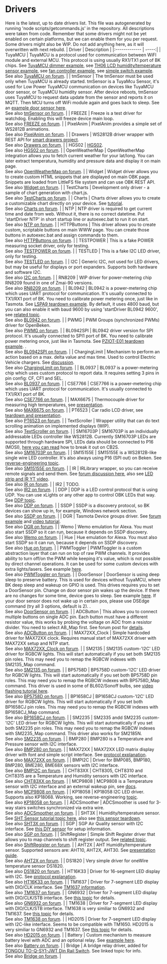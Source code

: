 # Drivers
Here is the latest, up to date drivers list.
This file was autogenerated by running 'node scripts/getcommands.js' in the repository.
All descriptions were taken from code.
Remember that some drivers might not be yet enabled on certain platforms,
but we can enable them for you per request. Some drivers might also be WIP.
Do not add anything here, as it will overwritten with next rebuild.
| Driver        | Description  |
|:------------- | -----:|
| TuyaMCU |  TuyaMCU is a protocol used for communication between WiFI module and external MCU. This protocol is using usually RX1/TX1 port of BK chips. See [TuyaMCU dimmer example](https://www.elektroda.com/rtvforum/topic3929151.html), see [TH06 LCD humidity/temperature sensor example](https://www.elektroda.com/rtvforum/topic3942730.html), see [fan controller example](https://www.elektroda.com/rtvforum/topic3908093.html), see [simple switch example](https://www.elektroda.com/rtvforum/topic3906443.html).<br/>See also [TuyaMCU on forum](https://www.elektroda.com/rtvforum/find.php?q=TuyaMCU). |
| tmSensor |  The tmSensor must be used only when TuyaMCU is already started. tmSensor is a TuyaMcu Sensor, it's used for Low Power TuyaMCU communication on devices like TuyaMCU door sensor, or TuyaMCU humidity sensor. After device reboots, tmSensor uses TuyaMCU to request data update from the sensor and reports it on MQTT. Then MCU turns off WiFi module again and goes back to sleep. See an [example door sensor here](https://www.elektroda.com/rtvforum/topic3914412.html).<br/>See also [tmSensor on forum](https://www.elektroda.com/rtvforum/find.php?q=tmSensor). |
| FREEZE |  Freeze is a test driver for watchdog. Enabling this will freeze device main loop.<br/>See also [FREEZE on forum](https://www.elektroda.com/rtvforum/find.php?q=FREEZE). |
| PixelAnim |  PixelAnim provides a simple set of WS2812B animations.<br/>See also [PixelAnim on forum](https://www.elektroda.com/rtvforum/find.php?q=PixelAnim). |
| Drawers |  WS2812B driver wrapper with REST API for [smart drawers project](https://www.elektroda.com/rtvforum/topic4054134.html).<br/>See also [Drawers on forum](https://www.elektroda.com/rtvforum/find.php?q=Drawers). |
| HGS02 |  [HGS02](https://www.elektroda.com/rtvforum/viewtopic.php?p=21177061#21177061).<br/>See also [HGS02 on forum](https://www.elektroda.com/rtvforum/find.php?q=HGS02). |
| OpenWeatherMap |  OpenWeatherMap integration allows you to fetch current weather for your lat/long. You can later extract temperatura, humidity and pressure data and display it on main page.<br/>See also [OpenWeatherMap on forum](https://www.elektroda.com/rtvforum/find.php?q=OpenWeatherMap). |
| Widget |  Widget driver allows you to create custom HTML snippets that are displayed on main OBK page. Snippets are loaded from LittleFS file system and can use OBK REST API.<br/>See also [Widget on forum](https://www.elektroda.com/rtvforum/find.php?q=Widget). |
| TestCharts |  Development only driver - a sample of chart generation with chart.js.<br/>See also [TestCharts on forum](https://www.elektroda.com/rtvforum/find.php?q=TestCharts). |
| Charts |  Charts driver allows you to create a customizable chart directly on your device. See [tutorial](https://www.elektroda.com/rtvforum/topic4075289.html).<br/>See also [Charts on forum](https://www.elektroda.com/rtvforum/find.php?q=Charts). |
| NTP |  NTP driver is required to get current time and date from web. Without it, there is no correct datetime. Put 'startDriver NTP' in short startup line or autoexec.bat to run it on start.<br/>See also [NTP on forum](https://www.elektroda.com/rtvforum/find.php?q=NTP). |
| HTTPButtons |  This driver allows you to create custom, scriptable buttons on main WWW page. You can create those buttons in autoexec.bat and assign commands to them.<br/>See also [HTTPButtons on forum](https://www.elektroda.com/rtvforum/find.php?q=HTTPButtons). |
| TESTPOWER |  This is a fake POWER measuring socket driver, only for testing.<br/>See also [TESTPOWER on forum](https://www.elektroda.com/rtvforum/find.php?q=TESTPOWER). |
| TESTLED |  This is a fake I2C LED driver, only for testing.<br/>See also [TESTLED on forum](https://www.elektroda.com/rtvforum/find.php?q=TESTLED). |
| I2C |  Generic I2C, not used for LED drivers, but may be useful for displays or port expanders. Supports both hardware and software I2C.<br/>See also [I2C on forum](https://www.elektroda.com/rtvforum/find.php?q=I2C). |
| RN8209 |  WIP driver for power-metering chip RN8209 found in one of Zmai-90 versions.<br/>See also [RN8209 on forum](https://www.elektroda.com/rtvforum/find.php?q=RN8209). |
| BL0942 |  BL0942 is a power-metering chip which uses UART protocol for communication. It's usually connected to TX1/RX1 port of BK. You need to calibrate power metering once, just like in Tasmota. See [LSPA9 teardown example](https://www.elektroda.com/rtvforum/topic3887748.html). By default, it uses 4800 baud, but you can also enable it with baud 9600 by using 'startDriver BL0942 9600', see [related topic](https://www.elektroda.com/rtvforum/viewtopic.php?p=20957896#20957896).<br/>See also [BL0942 on forum](https://www.elektroda.com/rtvforum/find.php?q=BL0942). |
| PWMG |  PWM Groups (synchronized PWMs) driver for OpenBeken.<br/>See also [PWMG on forum](https://www.elektroda.com/rtvforum/find.php?q=PWMG). |
| BL0942SPI |  BL0942 driver version for SPI protocol. It's usually connected to SPI1 port of BK. You need to calibrate power metering once, just like in Tasmota. See [PZIOT-E01 teardown example](https://www.elektroda.com/rtvforum/topic3945667.html). .<br/>See also [BL0942SPI on forum](https://www.elektroda.com/rtvforum/find.php?q=BL0942SPI). |
| ChargingLimit |  Mechanism to perform an action based on a max. delta value and max time. Used to control Electric Vehicle chargers. See [discussion](https://github.com/openshwprojects/OpenBK7231T_App/issues/892).<br/>See also [ChargingLimit on forum](https://www.elektroda.com/rtvforum/find.php?q=ChargingLimit). |
| BL0937 |  BL0937 is a power-metering chip which uses custom protocol to report data. It requires setting 3 pins in pin config: CF, CF1 and SEL.<br/>See also [BL0937 on forum](https://www.elektroda.com/rtvforum/find.php?q=BL0937). |
| CSE7766 |  CSE7766 is a power-metering chip which uses UART protocol for communication. It's usually connected to TX1/RX1 port of BK.<br/>See also [CSE7766 on forum](https://www.elektroda.com/rtvforum/find.php?q=CSE7766). |
| MAX6675 |  Thermocouple driver for measuring high temperatures, see [presentation](https://www.elektroda.com/rtvforum/topic4055231.html).<br/>See also [MAX6675 on forum](https://www.elektroda.com/rtvforum/find.php?q=MAX6675). |
| PT6523 |  Car radio LCD driver, see [teardown and presentation](https://www.elektroda.com/rtvforum/topic3983111.html).<br/>See also [PT6523 on forum](https://www.elektroda.com/rtvforum/find.php?q=PT6523). |
| TextScroller |  Wrapper utility that can do text scrolling animation on implemented displays (WIP).<br/>See also [TextScroller on forum](https://www.elektroda.com/rtvforum/find.php?q=TextScroller). |
| SM16703P |  SM16703P is an individually addressable LEDs controller like WS2812B. Currently SM16703P LEDs are supported through hardware SPI, LEDs data should be connected to P16 (MOSI), [here you can read](https://www.elektroda.com/rtvforum/topic4005865.html) how to break it out on CB2S.<br/>See also [SM16703P on forum](https://www.elektroda.com/rtvforum/find.php?q=SM16703P). |
| SM15155E |  SM15155E is a WS2812B-like single wire LED controller. It's also always using P16 (SPI out) on Beken. See [reverse-engineering topic](https://www.elektroda.com/rtvforum/topic4060227.html).<br/>See also [SM15155E on forum](https://www.elektroda.com/rtvforum/find.php?q=SM15155E). |
| IR |  IRLibrary wrapper, so you can receive remote signals and send them. See [forum discussion here](https://www.elektroda.com/rtvforum/topic3920360.html), also see [LED strip and IR YT video](https://www.youtube.com/watch?v=KU0tDwtjfjw).<br/>See also [IR on forum](https://www.elektroda.com/rtvforum/find.php?q=IR). |
| IR2 |  TODO.<br/>See also [IR2 on forum](https://www.elektroda.com/rtvforum/find.php?q=IR2). |
| DDP |  DDP is a LED control protocol that is using UDP. You can use xLights or any other app to control OBK LEDs that way. See [DDP topic](https://www.elektroda.com/rtvforum/topic4040325.html).<br/>See also [DDP on forum](https://www.elektroda.com/rtvforum/find.php?q=DDP). |
| SSDP |  SSDP is a discovery protocol, so BK devices can show up in, for example, Windows network section.<br/>See also [SSDP on forum](https://www.elektroda.com/rtvforum/find.php?q=SSDP). |
| DGR |  Tasmota Device groups driver. See [forum example](https://www.elektroda.com/rtvforum/topic3925472.html) and [video tutorial](https://www.youtube.com/watch?v=e1xcq3OUR5M&ab_channel=Elektrodacom).<br/>See also [DGR on forum](https://www.elektroda.com/rtvforum/find.php?q=DGR). |
| Wemo |  Wemo emulation for Alexa. You must also start SSDP so it can run, because it depends on SSDP discovery.<br/>See also [Wemo on forum](https://www.elektroda.com/rtvforum/find.php?q=Wemo). |
| Hue |  Hue emulation for Alexa. You must also start SSDP so it can run, because it depends on SSDP discovery.<br/>See also [Hue on forum](https://www.elektroda.com/rtvforum/find.php?q=Hue). |
| PWMToggler |  PWMToggler is a custom abstraction layer that can run on top of raw PWM channels. It provides ability to turn off/on the PWM while keeping it's value, which is not possible by direct channel operations. It can be used for some custom devices with extra lights/lasers. See example [here](https://www.elektroda.com/rtvforum/topic3939064.html).<br/>See also [PWMToggler on forum](https://www.elektroda.com/rtvforum/find.php?q=PWMToggler). |
| DoorSensor |  DoorSensor is using deep sleep to preserve battery. This is used for devices without TuyaMCU, where BK deep sleep and wakeup on GPIO is used. This drives requires you to set a DoorSensor pin. Change on door sensor pin wakes up the device. If there are no changes for some time, device goes to sleep. See example [here](https://www.elektroda.com/rtvforum/topic3960149.html). If your door sensor does not wake up in certain pos, please use DSEdge command (try all 3 options, default is 2). .<br/>See also [DoorSensor on forum](https://www.elektroda.com/rtvforum/find.php?q=DoorSensor). |
| ADCButton |  This allows you to connect multiple buttons on single ADC pin. Each button must have a different resistor value, this works by probing the voltage on ADC from a resistor divider. You need to select AB_Map first. See forum post for [details](https://www.elektroda.com/rtvforum/viewtopic.php?p=20541973#20541973).<br/>See also [ADCButton on forum](https://www.elektroda.com/rtvforum/find.php?q=ADCButton). |
| MAX72XX_Clock |  Simple hardcoded driver for MAX72XX clock. Requires manual start of MAX72XX driver with MAX72XX setup and NTP start.<br/>See also [MAX72XX_Clock on forum](https://www.elektroda.com/rtvforum/find.php?q=MAX72XX_Clock). |
| SM2135 |  SM2135 custom-'I2C' LED driver for RGBCW lights. This will start automatically if you set both SM2135 pin roles. This may need you to remap the RGBCW indexes with SM2135_Map command.<br/>See also [SM2135 on forum](https://www.elektroda.com/rtvforum/find.php?q=SM2135). |
| BP5758D |  BP5758D custom-'I2C' LED driver for RGBCW lights. This will start automatically if you set both BP5758D pin roles. This may need you to remap the RGBCW indexes with BP5758D_Map command. This driver is used in some of BL602/Sonoff bulbs, see [video flashing tutorial here](https://www.youtube.com/watch?v=L6d42IMGhHw).<br/>See also [BP5758D on forum](https://www.elektroda.com/rtvforum/find.php?q=BP5758D). |
| BP1658CJ |  BP1658CJ custom-'I2C' LED driver for RGBCW lights. This will start automatically if you set both BP1658CJ pin roles. This may need you to remap the RGBCW indexes with BP1658CJ_Map command.<br/>See also [BP1658CJ on forum](https://www.elektroda.com/rtvforum/find.php?q=BP1658CJ). |
| SM2235 |  SM2335 andd SM2235 custom-'I2C' LED driver for RGBCW lights. This will start automatically if you set both SM2235 pin roles. This may need you to remap the RGBCW indexes with SM2235_Map command. This driver also works for SM2185N.<br/>See also [SM2235 on forum](https://www.elektroda.com/rtvforum/find.php?q=SM2235). |
| BMP280 |  BMP280 is a Temperature and Pressure sensor with I2C interface.<br/>See also [BMP280 on forum](https://www.elektroda.com/rtvforum/find.php?q=BMP280). |
| MAX72XX |  MAX72XX LED matrix display driver with font and simple script interface. See [protocol explanation](https://www.elektroda.pl/rtvforum/viewtopic.php?p=18040628#18040628).<br/>See also [MAX72XX on forum](https://www.elektroda.com/rtvforum/find.php?q=MAX72XX). |
| BMPI2C |  Driver for BMP085, BMP180, BMP280, BME280, BME68X sensors with I2C interface.<br/>See also [BMPI2C on forum](https://www.elektroda.com/rtvforum/find.php?q=BMPI2C). |
| CHT83XX |  CHT8305, CHT8310 and CHT8315 are a Temperature and Humidity sensors with I2C interface.<br/>See also [CHT83XX on forum](https://www.elektroda.com/rtvforum/find.php?q=CHT83XX). |
| MCP9808 |  MCP9808 is a Temperature sensor with I2C interface and an external wakeup pin, see [docs](https://www.elektroda.pl/rtvforum/topic3988466.html).<br/>See also [MCP9808 on forum](https://www.elektroda.com/rtvforum/find.php?q=MCP9808). |
| KP18058 |  KP18058 I2C LED driver. Supports also KP18068. Working, see reverse-engineering [topic](https://www.elektroda.pl/rtvforum/topic3991620.html).<br/>See also [KP18058 on forum](https://www.elektroda.com/rtvforum/find.php?q=KP18058). |
| ADCSmoother |  ADCSmoother is used for 3-way stairs switches synchronized via extra wire.<br/>See also [ADCSmoother on forum](https://www.elektroda.com/rtvforum/find.php?q=ADCSmoother). |
| SHT3X |  Humidity/temperature sensor. See [SHT Sensor tutorial topic here](https://www.elektroda.com/rtvforum/topic3958369.html), also see [this sensor teardown](https://www.elektroda.com/rtvforum/topic3945688.html).<br/>See also [SHT3X on forum](https://www.elektroda.com/rtvforum/find.php?q=SHT3X). |
| SGP |  SGP Air Quality sensor with I2C interface. See [this DIY sensor](https://www.elektroda.com/rtvforum/topic3967174.html) for setup information.<br/>See also [SGP on forum](https://www.elektroda.com/rtvforum/find.php?q=SGP). |
| ShiftRegister |  Simple Shift Register driver that allows you to map channels to shift register output. See [related topic](https://www.elektroda.com/rtvforum/viewtopic.php?p=20533505#20533505).<br/>See also [ShiftRegister on forum](https://www.elektroda.com/rtvforum/find.php?q=ShiftRegister). |
| AHT2X |  AHT Humidity/temperature sensor. Supported sensors are: AHT10, AHT2X, AHT30. See [presentation guide](https://www.elektroda.com/rtvforum/topic4052685.html).<br/>See also [AHT2X on forum](https://www.elektroda.com/rtvforum/find.php?q=AHT2X). |
| DS1820 |  Very simple driver for oneWire temperature sensor DS1820.<br/>See also [DS1820 on forum](https://www.elektroda.com/rtvforum/find.php?q=DS1820). |
| HT16K33 |  Driver for 16-segment LED display with I2C. See [protocol explanation](https://www.elektroda.pl/rtvforum/topic3984616.html).<br/>See also [HT16K33 on forum](https://www.elektroda.com/rtvforum/find.php?q=HT16K33). |
| TM1637 |  Driver for 7-segment LED display with DIO/CLK interface. See [TM1637 information](https://www.elektroda.com/rtvforum/viewtopic.php?p=20468593#20468593).<br/>See also [TM1637 on forum](https://www.elektroda.com/rtvforum/find.php?q=TM1637). |
| GN6932 |  Driver for 7-segment LED display with DIO/CLK/STB interface. See [this topic](https://www.elektroda.com/rtvforum/topic3971252.html) for details.<br/>See also [GN6932 on forum](https://www.elektroda.com/rtvforum/find.php?q=GN6932). |
| TM1638 |  Driver for 7-segment LED display with DIO/CLK/STB interface. TM1638 is very similiar to GN6932 and TM1637. See [this topic](https://www.elektroda.com/rtvforum/viewtopic.php?p=20553628#20553628) for details.<br/>See also [TM1638 on forum](https://www.elektroda.com/rtvforum/find.php?q=TM1638). |
| HD2015 |  Driver for 7-segment LED display with I2C-like interface. Seems to be compatible with TM1650. HD2015 is very similiar to GN6932 and TM1637. See [this topic](https://www.elektroda.com/rtvforum/topic4052946.html) for details.<br/>See also [HD2015 on forum](https://www.elektroda.com/rtvforum/find.php?q=HD2015). |
| Battery |  Custom mechanism to measure battery level with ADC and an optional relay. See [example here](https://www.elektroda.com/rtvforum/topic3959103.html).<br/>See also [Battery on forum](https://www.elektroda.com/rtvforum/find.php?q=Battery). |
| Bridge |  A bridge relay driver, added for [TONGOU TO-Q-SY1-JWT Din Rail Switch](https://www.elektroda.com/rtvforum/topic3934580.html). See linked topic for info.<br/>See also [Bridge on forum](https://www.elektroda.com/rtvforum/find.php?q=Bridge). |
